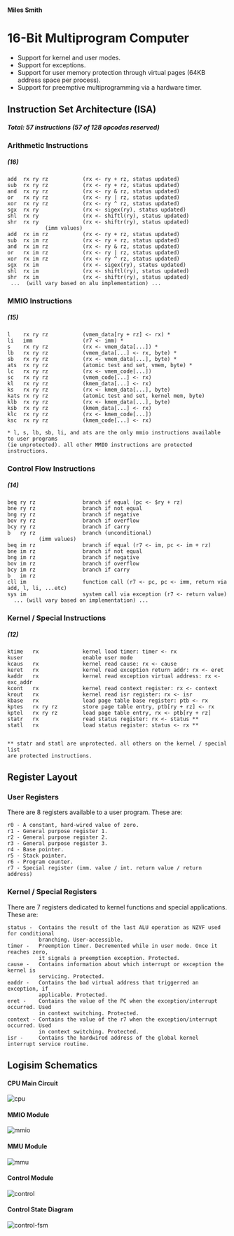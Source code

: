 #### Miles Smith

# 16-Bit Multiprogram Computer
- Support for kernel and user modes.
- Support for exceptions.
- Support for user memory protection through virtual pages (64KB address space per process).
- Support for preemptive multiprogramming via a hardware timer.

## Instruction Set Architecture (ISA)
##### Total: 57 instructions (57 of 128 opcodes reserved)


### Arithmetic Instructions
##### (16)
    add  rx ry rz           (rx <- ry + rz, status updated)
    sub  rx ry rz           (rx <- ry + rz, status updated)
    and  rx ry rz           (rx <- ry & rz, status updated)
    or   rx ry rz           (rx <- ry | rz, status updated)
    xor  rx ry rz           (rx <- ry ^ rz, status updated)
    sgx  rx ry              (rx <- sigex(ry), status updated)
    shl  rx ry              (rx <- shiftl(ry), status updated)
    shr  rx ry              (rx <- shiftr(ry), status updated)
                (imm values)
    add  rx im rz           (rx <- ry + rz, status updated)
    sub  rx im rz           (rx <- ry + rz, status updated)
    and  rx im rz           (rx <- ry & rz, status updated)
    or   rx im rz           (rx <- ry | rz, status updated)
    xor  rx im rz           (rx <- ry ^ rz, status updated)
    sgx  rx im              (rx <- sigex(ry), status updated)
    shl  rx im              (rx <- shiftl(ry), status updated)
    shr  rx im              (rx <- shiftr(ry), status updated)
     ...  (will vary based on alu implementation) ...

### MMIO Instructions
##### (15)
    l    rx ry rz           (vmem_data[ry + rz] <- rx) *
    li   imm                (r7 <- imm) *
    s    rx ry rz           (rx <- vmem_data[...]) *
    lb   rx ry rz           (vmem_data[...] <- rx, byte) *
    sb   rx ry rz           (rx <- vmem_data[...], byte) *
    ats  rx ry rz           (atomic test and set, vmem, byte) *
    lc   rx ry rz           (rx <- vmem_code[...])
    sc   rx ry rz           (vmem_code[...] <- rx)
    kl   rx ry rz           (kmem_data[...] <- rx)
    ks   rx ry rz           (rx <- kmem_data[...], byte)
    kats rx ry rz           (atomic test and set, kernel mem, byte)
    klb  rx ry rz           (rx <- kmem_data[...], byte)
    ksb  rx ry rz           (kmem_data[...] <- rx)
    klc  rx ry rz           (rx <- kmem_code[...])
    ksc  rx ry rz           (kmem_code[...] <- rx)
    
    * l, s, lb, sb, li, and ats are the only mmio instructions available to user programs
    (ie unprotected). all other MMIO instructions are protected instructions.
    

### Control Flow Instructions
##### (14)
    beq ry rz               branch if equal (pc <- $ry + rz)
    bne ry rz               branch if not equal
    bng ry rz               branch if negative
    bov ry rz               branch if overflow
    bcy ry rz               branch if carry
    b   ry rz               branch (unconditional)
              (imm values)
    beq im rz               branch if equal (r7 <- im, pc <- im + rz)
    bne im rz               branch if not equal
    bng im rz               branch if negative
    bov im rz               branch if overflow
    bcy im rz               branch if carry
    b   im rz
    cll im                  function call (r7 <- pc, pc <- imm, return via add, l, li, ...etc)
    sys im                  system call via exception (r7 <- return value)
      ... (will vary based on implementation) ...

### Kernel / Special Instructions
##### (12)
    ktime   rx              kernel load timer: timer <- rx
    kuser                   enable user mode
    kcaus   rx              kernel read cause: rx <- cause
    keret   rx              kernel read exception return addr: rx <- eret
    kaddr   rx              kernel read exception virtual address: rx <- exc_addr
    kcont   rx              kernel read context register: rx <- context
    krout   rx              kernel read isr register: rx <- isr
    kbase   rx              load page table base register: ptb <- rx
    kptes   rx ry rz        store page table entry, ptb[ry + rz] <- rx
    kptel   rx ry rz        load page table entry, rx <- ptb[ry + rz]
    statr   rx              read status register: rx <- status **
    statl   rx              load status register: status <- rx **
    
    
    ** statr and statl are unprotected. all others on the kernel / special list
    are protected instructions.


## Register Layout
### User Registers
There are 8 registers available to a user program. These are:

    r0 - A constant, hard-wired value of zero.
    r1 - General purpose register 1.
    r2 - General purpose register 2.
    r3 - General purpose register 3.
    r4 - Base pointer.
    r5 - Stack pointer.
    r6 - Program counter.
    r7 - Special register (imm. value / int. return value / return address)

### Kernel / Special Registers
There are 7 registers dedicated to kernel functions and special applications. These are:

    status -  Contains the result of the last ALU operation as NZVF used for conditional 
              branching. User-accessible.
    timer -   Preemption timer. Decremented while in user mode. Once it reaches zero,
              it signals a preemption exception. Protected.
    cause -   Contains information about which interrupt or exception the kernel is 
              servicing. Protected.
    eaddr -   Contains the bad virtual address that triggerred an exception, if 
              applicable. Protected.
    eret -    Contains the value of the PC when the exception/interrupt occurred. Used 
              in context switching. Protected.
    context - Contains the value of the r7 when the exception/interrupt occurred. Used 
              in context switching. Protected.
    isr -     Contains the hardwired address of the global kernel interrupt service routine.
   
## Logisim Schematics
#### CPU Main Circuit
![cpu](https://raw.githubusercontent.com/mylez/cpu/master/doc/cpu.png)

#### MMIO Module
![mmio](https://raw.githubusercontent.com/mylez/cpu/master/doc/mmio.png)

#### MMU Module
![mmu](https://raw.githubusercontent.com/mylez/cpu/master/doc/mmu.png)

#### Control Module
![control](https://raw.githubusercontent.com/mylez/cpu/master/doc/control.png)

#### Control State Diagram
![control-fsm](https://raw.githubusercontent.com/mylez/cpu/master/doc/control-fsm.png)
